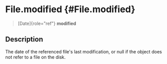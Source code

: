 File.modified {#File.modified}
=============

> [Date]{role="ref"} **modified**

Description
-----------

The date of the referenced file\'s last modification, or null if the
object does not refer to a file on the disk.
